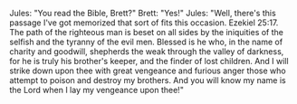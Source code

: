 Jules: "You read the Bible, Brett?"
Brett: "Yes!"
Jules: "Well, there's this passage I've got memorized that sort of fits this occasion. Ezekiel 25:17. The path of the righteous man is beset on all sides by the iniquities of the selfish and the tyranny of the evil men. Blessed is he who, in the name of charity and goodwill, shepherds the weak through the valley of darkness, for he is truly his brother's keeper, and the finder of lost children. And I will strike down upon thee with great vengeance and furious anger those who attempt to poison and destroy my brothers. And you will know my name is the Lord when I lay my vengeance upon thee!"
